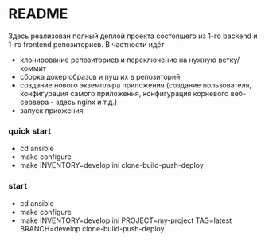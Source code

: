 # README #

Здесь реализован полный деплой проекта состоящего из 1-го backend и 1-го frontend репозиториев. В частности идёт
- клонирование репозиториев и переключение на нужную ветку/коммит
- сборка докер образов и пуш их в репозиторий
- создание нового экземпляра приложения (создание пользователя, конфигурация самого приложения, конфигурация корневого
веб-сервера - здесь nginx и т.д.)
- запуск приожения


### quick start
* cd ansible
* make configure
* make INVENTORY=develop.ini clone-build-push-deploy


### start
* cd ansible
* make configure
* make INVENTORY=develop.ini PROJECT=my-project TAG=latest BRANCH=develop clone-build-push-deploy
